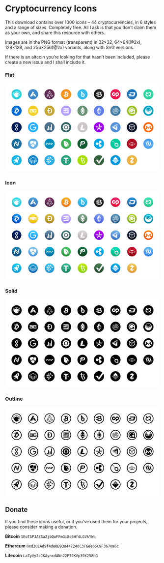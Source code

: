 # Cryptocurrency Icons

This download contains over 1000 icons – 44 cryptocurrencies, in 6 styles and a range of sizes. Completely free. All I ask is that you don’t claim them as your own, and share this resource with others.

Images are in the PNG format (transparent) in 32×32, 64×64(@2x), 128×128, and 256×256(@2x) variants, along with SVG versions.

If there is an altcoin you’re looking for that hasn’t been included, please create a new issue and I shall include it.

### Flat
![flat](img/flat@2x.png)

### Icon
![icon](img/icon@2x.png)

### Solid
![solid](img/black@2x.png)

### Outline
![outline](img/outline@2x.png)


## Donate

If you find these icons useful, or if you’ve used them for your projects, please consider making a donation.

**Bitcoin**
`1EoTAPJAZSaZjbQwFFmGi8c6HfdLGVkYWq`

**Ethereum**
`0xd301Ad9f4de0B93844724dC3F6ee65C9F3670a6c`

**Litecoin**
`LaZyVy2cJKAynxdANn22P72KVp39X258hG`